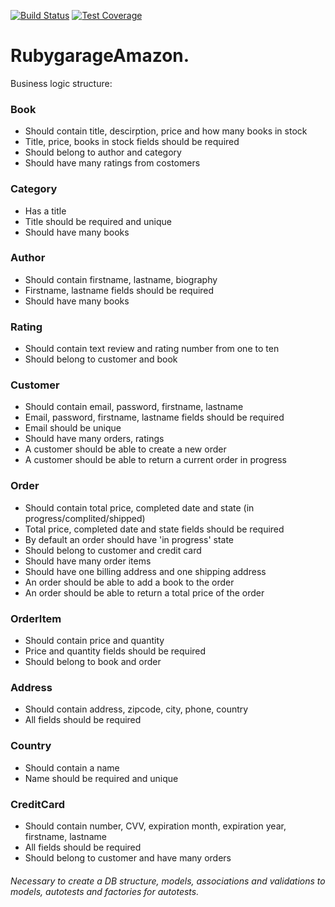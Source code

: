[![Build Status](https://travis-ci.org/alexbutirskiy/Amazon.svg?branch=master)](https://travis-ci.org/alexbutirskiy/Amazon)
[![Test Coverage](https://codeclimate.com/github/alexbutirskiy/Amazon/badges/coverage.svg)](https://codeclimate.com/github/alexbutirskiy/Amazon/coverage)

# RubygarageAmazon.
Business logic structure:

### Book
* Should contain title, descirption, price and how many books in stock
* Title, price, books in stock fields should be required
* Should belong to author and category
* Should have many ratings from costomers

### Category
* Has a title
* Title should be required and unique
* Should have many books

### Author
* Should contain firstname, lastname, biography
* Firstname, lastname fields should be required
* Should have many books

### Rating
* Should contain text review and rating number from one to ten
* Should belong to customer and book

### Customer
* Should contain email, password, firstname, lastname
* Email, password, firstname, lastname fields should be required
* Email should be unique
* Should have many orders, ratings
* A customer should be able to create a new order
* A customer should be able to return a current order in progress

### Order
* Should contain total price, completed date and state (in progress/complited/shipped)
* Total price, completed date and state fields should be required
* By default an order should have 'in progress' state
* Should belong to customer and credit card
* Should have many order items
* Should have one billing address and one shipping address
* An order should be able to add a book to the order
* An order should be able to return a total price of the order

### OrderItem
* Should contain price and quantity
* Price and quantity fields should be required
* Should belong to book and order

### Address
* Should contain address, zipcode, city, phone, country
* All fields should be required

### Country
* Should contain a name
* Name should be required and unique

### CreditCard
* Should contain number, CVV, expiration month, expiration year, firstname, lastname
* All fields should be required
* Should belong to customer and have many orders

###### Necessary to create a DB structure, models, associations and validations to models, autotests and factories for autotests.

